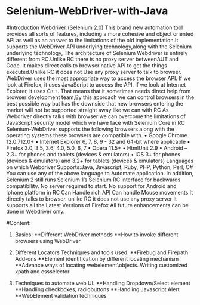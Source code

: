 # Selenium-WebDriver-with-Java
#Introduction
Webdriver:(Selenium 2.0)
This brand new automation tool provides all sorts of features, including a more cohesive and object oriented API as well as an answer to the limitations of the old implementation.It supports the WebDriver API  underlying technology,along with the Selenium underlying technology,
The architecture of Selenium Webdriver is entirely different from RC.Unlike RC there is no proxy server betweenAUT and Code.
It makes direct calls to browser native API to get the things executed.Unlike RC it does not Use any proxy server to talk to browser. WebDriver uses the most appropriate way to access the browser API. If we look at Firefox, it uses JavaScript to access the API. If we look at Internet Explorer, it uses C++. That means that it sometimes needs direct help from browser development team,By this approach we can control browsers in the best possible way but has the downside that new browsers entering the market will not be supported straight away like we can with RC
As Webdriver directly talks with browser we can overcome the limitations of JavaScript security model which we have face with Selenium Core in RC
Selenium-WebDriver supports the following browsers along with the operating systems these browsers
are compatible with.
• Google Chrome 12.0.712.0+
• Internet Explorer 6, 7, 8, 9 - 32 and 64-bit where applicable
• Firefox 3.0, 3.5, 3.6, 4.0, 5.0, 6, 7
• Opera 11.5+
• HtmlUnit 2.9
• Android – 2.3+ for phones and tablets (devices & emulators)
• iOS 3+ for phones (devices & emulators) and 3.2+ for tablets (devices & emulators)
Languages on which Webdriver Supports:Java, Javascript, Ruby, PHP, Python, Perl, C#
You can use any of the above language to Automate application.
In addition, Selenium 2 still runs Selenium 1’s Selenium RC interface for backwards compatibility.
No server required to start.
No support for Android and Iphone platform in RC
Can Handle rich API 
Can handle Mouse movements
It directly talks to browser. unlike RC it does not use any proxy server
It supports all the Latest Versions of Firefox
All future enhancements can be done in Webdriver only.

#Content:
1. Basics:
**Different WebDriver methods
**How to invoke different browsers using WebDriver.

2. Different Locators Techniques and tools used: 
**Firebug and Firepath Add-ons
**Element identification by different locating mechanism
**Advance ways of locating webelement\objects. Writing customized xpath and cssselector

3. Techniques to automate web UI:
**Handling Dropdown/Select element
**Handling checkboxes, radiobuttons
**Handling Javascript Alert
**WebElement validation techniques



